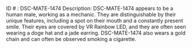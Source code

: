 ID # : DSC-MATE-1474
Description: DSC-MATE-1474 appears to be a human male, working as a mechanic. They are distinguishable by their unique features, including a spot on their mouth and a constantly present smile. Their eyes are covered by VR Rainbow LED, and they are often seen wearing a doge hat and a jade earring. DSC-MATE-1474 also wears a gold chain and can often be observed smoking a cigarette.